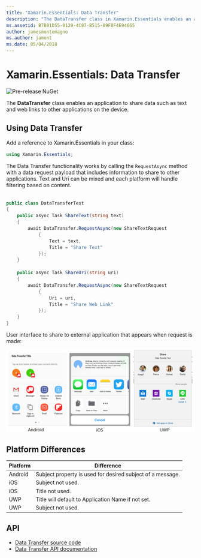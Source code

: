 ```yaml
---
title: "Xamarin.Essentials: Data Transfer"
description: "The DataTransfer class in Xamarin.Essentials enables an application to share data such as text and web links to other applications on the device."
ms.assetid: B7B01D55-0129-4C87-B515-89F8F4E94665
author: jamesmontemagno
ms.author: jamont
ms.date: 05/04/2018
---
```


# Xamarin.Essentials: Data Transfer

![Pre-release NuGet](~/media/shared/pre-release.png)

The **DataTransfer** class enables an application to share data such as text and web links to other applications on the device.

## Using Data Transfer

Add a reference to Xamarin.Essentials in your class:

```csharp
using Xamarin.Essentials;
```

The Data Transfer functionality works by calling the `RequestAsync` method with a data request payload that includes information to share to other applications. Text and Uri can be mixed and each platform will handle filtering based on content.

```csharp

public class DataTransferTest
{
    public async Task ShareText(string text)
    {
        await DataTransfer.RequestAsync(new ShareTextRequest
            {
                Text = text,
                Title = "Share Text"
            });
    }

    public async Task ShareUri(string uri)
    {
        await DataTransfer.RequestAsync(new ShareTextRequest
            {
                Uri = uri,
                Title = "Share Web Link"
            });
    }
}
```

User interface to share to external application that appears when request is made:

![Data Transfer](data-transfer-images/data-transfer.png)

## Platform Differences

| Platform | Difference |
| --- | --- |
| Android | Subject property is used for desired subject of a message. |
| iOS | Subject not used. |
| iOS | Title not used. |
| UWP | Title will default to Application Name if not set. |
| UWP | Subject not used. |

## API

- [Data Transfer source code](https://github.com/xamarin/Essentials/tree/master/Xamarin.Essentials/DataTransfer)
- [Data Transfer API documentation](xref:Xamarin.Essentials.DataTransfer)
